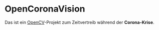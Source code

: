 # OpenCoronaVision

Das ist ein [OpenCV](https://opencv.org/)-Projekt zum Zeitvertreib während der **Corona-Krise**.